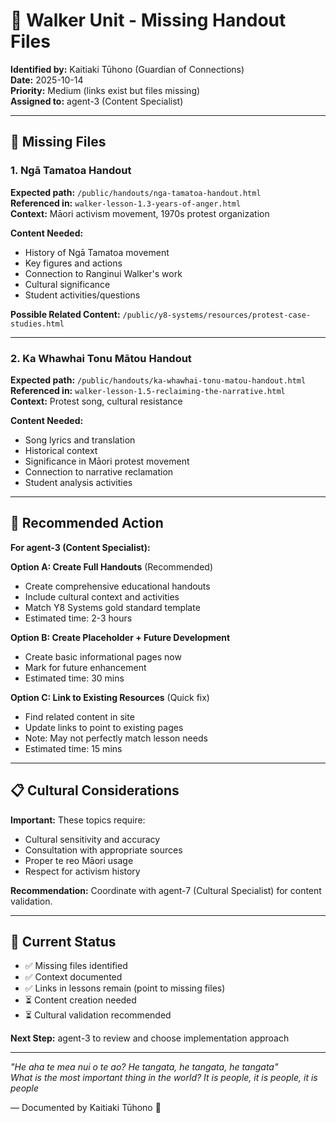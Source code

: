 # 📄 Walker Unit - Missing Handout Files

**Identified by:** Kaitiaki Tūhono (Guardian of Connections)  
**Date:** 2025-10-14  
**Priority:** Medium (links exist but files missing)  
**Assigned to:** agent-3 (Content Specialist)

---

## 🚨 Missing Files

### 1. Ngā Tamatoa Handout
**Expected path:** `/public/handouts/nga-tamatoa-handout.html`  
**Referenced in:** `walker-lesson-1.3-years-of-anger.html`  
**Context:** Māori activism movement, 1970s protest organization

**Content Needed:**
- History of Ngā Tamatoa movement
- Key figures and actions
- Connection to Ranginui Walker's work
- Cultural significance
- Student activities/questions

**Possible Related Content:** `/public/y8-systems/resources/protest-case-studies.html`

---

### 2. Ka Whawhai Tonu Mātou Handout
**Expected path:** `/public/handouts/ka-whawhai-tonu-matou-handout.html`  
**Referenced in:** `walker-lesson-1.5-reclaiming-the-narrative.html`  
**Context:** Protest song, cultural resistance

**Content Needed:**
- Song lyrics and translation
- Historical context
- Significance in Māori protest movement
- Connection to narrative reclamation
- Student analysis activities

---

## 🎯 Recommended Action

**For agent-3 (Content Specialist):**

**Option A: Create Full Handouts** (Recommended)
- Create comprehensive educational handouts
- Include cultural context and activities
- Match Y8 Systems gold standard template
- Estimated time: 2-3 hours

**Option B: Create Placeholder + Future Development**
- Create basic informational pages now
- Mark for future enhancement
- Estimated time: 30 mins

**Option C: Link to Existing Resources** (Quick fix)
- Find related content in site
- Update links to point to existing pages
- Note: May not perfectly match lesson needs
- Estimated time: 15 mins

---

## 📋 Cultural Considerations

**Important:** These topics require:
- Cultural sensitivity and accuracy
- Consultation with appropriate sources
- Proper te reo Māori usage
- Respect for activism history

**Recommendation:** Coordinate with agent-7 (Cultural Specialist) for content validation.

---

## 🔗 Current Status

- ✅ Missing files identified
- ✅ Context documented
- ✅ Links in lessons remain (point to missing files)
- ⏳ Content creation needed
- ⏳ Cultural validation recommended

**Next Step:** agent-3 to review and choose implementation approach

---

*"He aha te mea nui o te ao? He tangata, he tangata, he tangata"*  
*What is the most important thing in the world? It is people, it is people, it is people*

— Documented by Kaitiaki Tūhono 🔗
